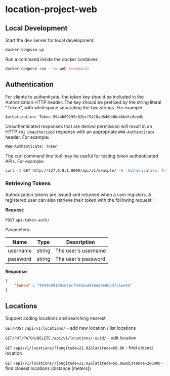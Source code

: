 # location-project-web

## Local Development

Start the dev server for local development:
```bash
docker-compose up
```

Run a command inside the docker container:

```bash
docker-compose run --rm web [command]
```

## Authentication
For clients to authenticate, the token key should be included in the Authorization HTTP header. The key should be prefixed by the string literal "Token", with whitespace separating the two strings. For example:

```
Authorization: Token 9944b09199c62bcf9418ad846dd0e4bbdfc6ee4b
```

Unauthenticated responses that are denied permission will result in an HTTP `401 Unauthorized` response with an appropriate `WWW-Authenticate` header. For example:

```
WWW-Authenticate: Token
```

The curl command line tool may be useful for testing token authenticated APIs. For example:

```bash
curl -X GET http://127.0.0.1:8000/api/v1/example/ -H 'Authorization: Token 9944b09199c62bcf9418ad846dd0e4bbdfc6ee4b'
```

### Retrieving Tokens
Authorization tokens are issued and returned when a user registers. A registered user can also retrieve their token with the following request:

**Request**:

`POST` `api-token-auth/`

Parameters:

Name | Type | Description
---|---|---
username | string | The user's username
password | string | The user's password

**Response**:
```json
{
    "token" : "9944b09199c62bcf9418ad846dd0e4bbdfc6ee4b"
}
```

## Locations
Support adding locations and searching nearest

`GET/POST` `/api/v1/locations/` - add new location / list locations

`GET/PUT/PATCH/DELETE` `/api/v1/locations/:uuid/` - edit location 

`GET` `/api/v1/locations/?longitude=21.02&latitude=50.86` - find closest location

`GET` `/api/v1/locations/?longitude=21.02&latitude=50.86&distance=200000` - find closest locations (distance [meters])
